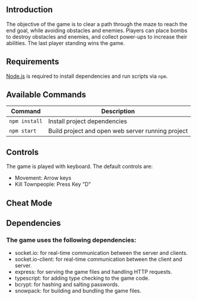 ## Introduction

 The objective of the game is to clear a path through the maze to reach the end goal, while avoiding obstacles and enemies. Players can place bombs to destroy obstacles and enemies, and collect power-ups to increase their abilities. The last player standing wins the game.


## Requirements

[Node.js](https://nodejs.org) is required to install dependencies and run scripts via `npm`.

## Available Commands

| Command | Description |
|---------|-------------|
| `npm install` | Install project dependencies |
| `npm start` | Build project and open web server running project |


## Controls

The game is played with keyboard. The default controls are:
 - Movement: Arrow keys
 - Kill Townpeople: Press Key "D"
   
## Cheat Mode

## Dependencies
### The game uses the following dependencies:
- socket.io: for real-time communication between the server and clients.
- socket.io-client: for real-time communication between the client and server.
- express: for serving the game files and handling HTTP requests.
- typescript: for adding type checking to the game code.
- bcrypt: for hashing and salting passwords.
- snowpack: for building and bundling the game files.

